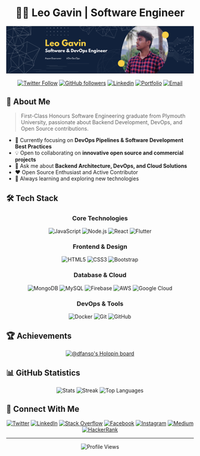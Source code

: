 # <div align="center">👨‍💻 Leo Gavin | Software Engineer</div>

<div align="center">
  <img src="https://github.com/DFanso/DFanso/blob/main/posterGit.png" alt="Banner">
</div>

<div align="center">
  
[![Twitter Follow](https://img.shields.io/twitter/follow/dfansoo?style=social)](https://twitter.com/dfansoo)
[![GitHub followers](https://img.shields.io/github/followers/DFanso?logo=GitHub&style=flat-square)](https://github.com/DFanso)
[![Linkedin](https://img.shields.io/badge/LinkedIn-Connect-blue?style=flat-square&logo=linkedin)](https://www.linkedin.com/in/leo-gavin-8841ba18b/)
[![Portfolio](https://img.shields.io/badge/Portfolio-Visit-success?style=flat-square&logo=safari)](https://portfolio.dfanso.dev)
[![Email](https://img.shields.io/badge/Email-Contact-red?style=flat-square&logo=gmail)](mailto:leogavin123@outlook.com)

</div>

## 🎯 About Me

> First-Class Honours Software Engineering graduate from Plymouth University, passionate about Backend Development, DevOps, and Open Source contributions.

- 🔭 Currently focusing on **DevOps Pipelines & Software Development Best Practices**
- 💡 Open to collaborating on **innovative open source and commercial projects**
- 💬 Ask me about **Backend Architecture, DevOps, and Cloud Solutions**
- ❤️ Open Source Enthusiast and Active Contributor
- 🌱 Always learning and exploring new technologies

## 🛠️ Tech Stack

<div align="center">

### Core Technologies

![JavaScript](https://img.shields.io/badge/-JavaScript-F7DF1E?style=for-the-badge&logo=javascript&logoColor=black)
![Node.js](https://img.shields.io/badge/-Node.js-339933?style=for-the-badge&logo=node.js&logoColor=white)
![React](https://img.shields.io/badge/-React-61DAFB?style=for-the-badge&logo=react&logoColor=black)
![Flutter](https://img.shields.io/badge/-Flutter-02569B?style=for-the-badge&logo=flutter&logoColor=white)

### Frontend & Design

![HTML5](https://img.shields.io/badge/-HTML5-E34F26?style=for-the-badge&logo=html5&logoColor=white)
![CSS3](https://img.shields.io/badge/-CSS3-1572B6?style=for-the-badge&logo=css3&logoColor=white)
![Bootstrap](https://img.shields.io/badge/-Bootstrap-7952B3?style=for-the-badge&logo=bootstrap&logoColor=white)

### Database & Cloud

![MongoDB](https://img.shields.io/badge/-MongoDB-47A248?style=for-the-badge&logo=mongodb&logoColor=white)
![MySQL](https://img.shields.io/badge/-MySQL-4479A1?style=for-the-badge&logo=mysql&logoColor=white)
![Firebase](https://img.shields.io/badge/-Firebase-FFCA28?style=for-the-badge&logo=firebase&logoColor=black)
![AWS](https://img.shields.io/badge/-AWS-232F3E?style=for-the-badge&logo=amazon-aws&logoColor=white)
![Google Cloud](https://img.shields.io/badge/-Google_Cloud-4285F4?style=for-the-badge&logo=google-cloud&logoColor=white)

### DevOps & Tools

![Docker](https://img.shields.io/badge/-Docker-2496ED?style=for-the-badge&logo=docker&logoColor=white)
![Git](https://img.shields.io/badge/-Git-F05032?style=for-the-badge&logo=git&logoColor=white)
![GitHub](https://img.shields.io/badge/-GitHub-181717?style=for-the-badge&logo=github&logoColor=white)

</div>

## 🏆 Achievements

<div align="center">
  
[![@dfanso's Holopin board](https://holopin.me/dfanso)](https://holopin.io/@dfanso)

</div>

## 📊 GitHub Statistics

<div align="center">

![Stats](https://github-readme-stats-sigma-five.vercel.app/api?username=DFanso&show_icons=true&theme=tokyonight)
![Streak](https://github-readme-streak-stats.herokuapp.com/?user=DFanso&theme=tokyonight)
![Top Languages](https://github-readme-stats.vercel.app/api/top-langs/?username=DFanso&layout=compact&theme=tokyonight)

</div>

## 🤝 Connect With Me

<div align="center">
  
[![Twitter](https://img.shields.io/badge/-Twitter-1DA1F2?style=for-the-badge&logo=twitter&logoColor=white)](https://twitter.com/LEOTOGAVIN)
[![LinkedIn](https://img.shields.io/badge/-LinkedIn-0A66C2?style=for-the-badge&logo=linkedin&logoColor=white)](https://www.linkedin.com/in/leo-gavin-8841ba18b/)
[![Stack Overflow](https://img.shields.io/badge/-Stack_Overflow-FE7A16?style=for-the-badge&logo=stack-overflow&logoColor=white)](https://stackoverflow.com/users/14575719/dfanso)
[![Facebook](https://img.shields.io/badge/-Facebook-1877F2?style=for-the-badge&logo=facebook&logoColor=white)](https://www.facebook.com/DFansoo/)
[![Instagram](https://img.shields.io/badge/-Instagram-E4405F?style=for-the-badge&logo=instagram&logoColor=white)](https://www.instagram.com/dfansoo/)
[![Medium](https://img.shields.io/badge/-Medium-000000?style=for-the-badge&logo=medium&logoColor=white)](https://medium.com/@DFanso)
[![HackerRank](https://img.shields.io/badge/-HackerRank-2EC866?style=for-the-badge&logo=hackerrank&logoColor=white)](https://www.hackerrank.com/leogavin123)

</div>

---
<div align="center">
  <img src="https://komarev.com/ghpvc/?username=DFanso&color=brightgreen&style=flat-square" alt="Profile Views">
</div>
